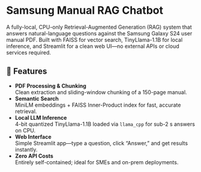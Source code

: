 # Samsung Manual RAG Chatbot

A fully-local, CPU-only Retrieval-Augmented Generation (RAG) system that answers natural-language questions against the Samsung Galaxy S24 user manual PDF. Built with FAISS for vector search, TinyLlama-1.1B for local inference, and Streamlit for a clean web UI—no external APIs or cloud services required.

## 🚀 Features

- **PDF Processing & Chunking**  
  Clean extraction and sliding-window chunking of a 150-page manual.  
- **Semantic Search**  
  MiniLM embeddings + FAISS Inner-Product index for fast, accurate retrieval.  
- **Local LLM Inference**  
  4-bit quantized TinyLlama-1.1B loaded via `llama_cpp` for sub-2 s answers on CPU.  
- **Web Interface**  
  Simple Streamlit app—type a question, click “Answer,” and get results instantly.  
- **Zero API Costs**  
  Entirely self-contained; ideal for SMEs and on-prem deployments.
